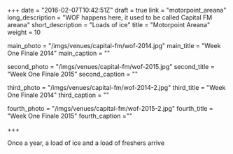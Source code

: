 +++
date = "2016-02-07T10:42:51Z"
draft = true
link = "motorpoint_areana"
long_description = "WOF happens here, it used to be called Capital FM areana"
short_description = "Loads of ice"
title = "Motorpoint Areana"
weight = 10

main_photo = "/imgs/venues/capital-fm/wof-2014.jpg"
main_title = "Week One Finale 2014"
main_caption = ""

second_photo = "/imgs/venues/capital-fm/wof-2015.jpg"
second_title = "Week One Finale 2015"
second_caption = ""

third_photo = "/imgs/venues/capital-fm/wof-2014-2.jpg"
third_title = "Week One Finale 2014"
third_caption = ""

fourth_photo = "/imgs/venues/capital-fm/wof-2015-2.jpg"
fourth_title = "Week One Finale 2015"
fourth_caption =""

+++

Once a year, a load of ice and a load of freshers arrive
